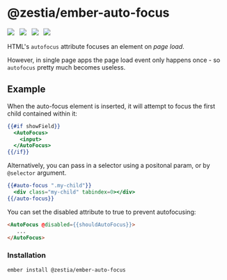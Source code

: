 # @zestia/ember-auto-focus

<a href="http://emberobserver.com/addons/ember-auto-focus"><img src="http://emberobserver.com/badges/ember-auto-focus.svg"></a> &nbsp; <a href="https://david-dm.org/zestia/ember-auto-focus#badge-embed"><img src="https://david-dm.org/zestia/ember-auto-focus.svg"></a> &nbsp; <a href="https://david-dm.org/zestia/ember-auto-focus#dev-badge-embed"><img src="https://david-dm.org/zestia/ember-auto-focus/dev-status.svg"></a> &nbsp; <a href="http://travis-ci.org/zestia/ember-auto-focus"><img src="https://travis-ci.org/zestia/ember-auto-focus.svg?branch=master"></a>

HTML's `autofocus` attribute focuses an element on _page load_.

However, in single page apps the page load event only happens once - so `autofocus` pretty much becomes useless.

## Example

When the auto-focus element is inserted, it will attempt to focus the first child contained within it:

```handlebars
{{#if showField}}
  <AutoFocus>
    <input>
  </AutoFocus>
{{/if}}
```
Alternatively, you can pass in a selector using a positonal param, or by `@selector` argument.

```handlebars
{{#auto-focus ".my-child"}}
  <div class="my-child" tabindex=0></div>
{{/auto-focus}}
```

You can set the disabled attribute to true to prevent autofocusing:

```html
<AutoFocus @disabled={{shouldAutoFocus}}>
   ...
</AutoFocus>
```

### Installation
```
ember install @zestia/ember-auto-focus
```

